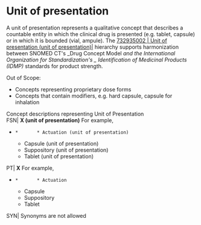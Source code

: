 # Unit of presentation

A unit of presentation represents a qualitative concept that describes a countable entity in which the clinical drug is presented (e.g. tablet, capsule) or in which it is bounded (vial, ampule). The [732935002 | Unit of presentation (unit of presentation)|](http://snomed.info/id/732935002) hierarchy supports harmonization between SNOMED CT's _Drug Concept Model _and the International Organization for Standardization's _ Identification of Medicinal Products (IDMP)_ standards for product strength.

Out of Scope:

  * Concepts representing proprietary dose forms
  * Concepts that contain modifiers, e.g. hard capsule, capsule for inhalation

Concept descriptions representing Unit of Presentation  
FSN| **X (unit of presentation)** For example,

  *     *       * Actuation (unit of presentation)
      * Capsule (unit of presentation)
      * Suppository (unit of presentation)
      * Tablet (unit of presentation)

  
PT| **X** For example,

  *     *       * Actuation
      * Capsule
      * Suppository
      * Tablet

  
SYN| Synonyms are not allowed  
  
  

